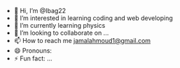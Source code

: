 - 👋 Hi, I’m @Ibag22
- 👀 I’m interested in learning coding and web developing 
- 🌱 I’m currently learning physics 
- 💞️ I’m looking to collaborate on ...
- 📫 How to reach me jamalahmoud1@gmail.com
- 😄 Pronouns: 
- ⚡ Fun fact: ...

<!---
Ibag22/Ibag22 is a ✨ special ✨ repository because its `README.md` (this file) appears on your GitHub profile.
You can click the Preview link to take a look at your changes.
--->
